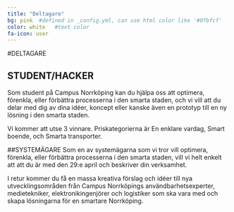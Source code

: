 ```yaml
---
title: "Deltagare"
bg: pink  #defined in _config.yml, can use html color like '#0fbfcf'
color: white   #text color
fa-icon: user
---
```


#DELTAGARE


## STUDENT/HACKER
Som student på Campus Norrköping kan du hjälpa oss att optimera, förenkla, eller förbättra processerna i den smarta staden, och vi vill att du delar med dig av dina idéer, koncept eller kanske även en prototyp till en ny lösning i den smarta staden. 

Vi kommer att utse 3 vinnare. Priskategorierna är En enklare vardag, Smart boende, och Smarta transporter.

##SYSTEMÄGARE
Som en av systemägarna som vi tror vill optimera, förenkla, eller förbättra processerna i den smarta staden, vill vi helt enkelt att att du är med den 29:e april och beskriver din verksamhet.  

I retur kommer du få en massa kreativa förslag och idéer till nya utvecklingsområden från Campus Norrköpings användbarhetsexperter, medietekniker, elektronikingenjörer och logistiker som ska vara med och skapa lösningarna för en smartare Norrköping.